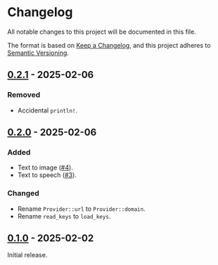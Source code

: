 # Changelog

All notable changes to this project will be documented in this file.

The format is based on [Keep a Changelog](https://keepachangelog.com/en/1.1.0/),
and this project adheres to [Semantic Versioning](https://semver.org/spec/v2.0.0.html).

## [0.2.1] - 2025-02-06

### Removed

- Accidental `println!`.

## [0.2.0] - 2025-02-06

### Added

- Text to image ([#4](https://github.com/rikhuijzer/transformrs/pull/4)).
- Text to speech ([#3](https://github.com/rikhuijzer/transformrs/pull/3)).

### Changed

- Rename `Provider::url` to `Provider::domain`.
- Rename `read_keys` to `load_keys`.

## [0.1.0] - 2025-02-02

Initial release.

[0.2.1]: https://github.com/rikhuijzer/transformrs/compare/v0.2.0...v0.2.1
[0.2.0]: https://github.com/rikhuijzer/transformrs/compare/v0.1.0...v0.2.0
[0.1.0]: https://github.com/rikhuijzer/transformrs/releases/tag/v0.1.0
